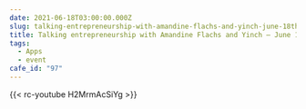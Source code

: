 ```yaml
---
date: 2021-06-18T03:00:00.000Z
slug: talking-entrepreneurship-with-amandine-flachs-and-yinch-june-18th-2021
title: Talking entrepreneurship with Amandine Flachs and Yinch — June 18th, 2021
tags:
  - Apps
  - event
cafe_id: "97"
---
```


{{< rc-youtube H2MrmAcSiYg >}}
